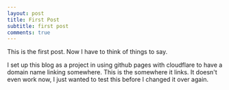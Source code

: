 ```yaml
---
layout: post
title: First Post
subtitle: first post
comments: true
---
```


This is the first post. Now I have to think of things to say.

I set up this blog as a project in using github pages with cloudflare to have a domain name linking somewhere. This is the somewhere it links. It doesn't even work now, I just wanted to test this before I changed it over again.

